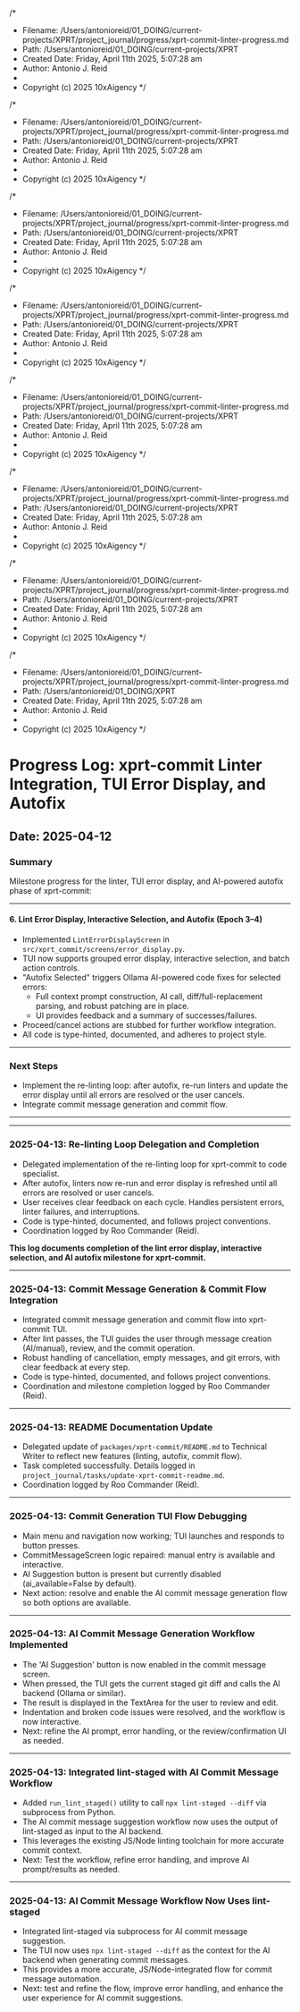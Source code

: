 /*
 * Filename: /Users/antonioreid/01_DOING/current-projects/XPRT/project_journal/progress/xprt-commit-linter-progress.md
 * Path: /Users/antonioreid/01_DOING/current-projects/XPRT
 * Created Date: Friday, April 11th 2025, 5:07:28 am
 * Author: Antonio J. Reid
 * 
 * Copyright (c) 2025 10xAigency
 */

/\*

- Filename: /Users/antonioreid/01_DOING/current-projects/XPRT/project_journal/progress/xprt-commit-linter-progress.md
- Path: /Users/antonioreid/01_DOING/current-projects/XPRT
- Created Date: Friday, April 11th 2025, 5:07:28 am
- Author: Antonio J. Reid
-
- Copyright (c) 2025 10xAigency
  \*/

/\*

- Filename: /Users/antonioreid/01_DOING/current-projects/XPRT/project_journal/progress/xprt-commit-linter-progress.md
- Path: /Users/antonioreid/01_DOING/current-projects/XPRT
- Created Date: Friday, April 11th 2025, 5:07:28 am
- Author: Antonio J. Reid
-
- Copyright (c) 2025 10xAigency
  \*/

/\*

- Filename: /Users/antonioreid/01_DOING/current-projects/XPRT/project_journal/progress/xprt-commit-linter-progress.md
- Path: /Users/antonioreid/01_DOING/current-projects/XPRT
- Created Date: Friday, April 11th 2025, 5:07:28 am
- Author: Antonio J. Reid
-
- Copyright (c) 2025 10xAigency
  \*/

/\*

- Filename: /Users/antonioreid/01_DOING/current-projects/XPRT/project_journal/progress/xprt-commit-linter-progress.md
- Path: /Users/antonioreid/01_DOING/current-projects/XPRT
- Created Date: Friday, April 11th 2025, 5:07:28 am
- Author: Antonio J. Reid
-
- Copyright (c) 2025 10xAigency
  \*/

/\*

- Filename: /Users/antonioreid/01_DOING/current-projects/XPRT/project_journal/progress/xprt-commit-linter-progress.md
- Path: /Users/antonioreid/01_DOING/current-projects/XPRT
- Created Date: Friday, April 11th 2025, 5:07:28 am
- Author: Antonio J. Reid
-
- Copyright (c) 2025 10xAigency
  \*/

/\*

- Filename: /Users/antonioreid/01_DOING/current-projects/XPRT/project_journal/progress/xprt-commit-linter-progress.md
- Path: /Users/antonioreid/01_DOING/current-projects/XPRT
- Created Date: Friday, April 11th 2025, 5:07:28 am
- Author: Antonio J. Reid
-
- Copyright (c) 2025 10xAigency
  \*/

/\*

- Filename: /Users/antonioreid/01_DOING/current-projects/XPRT/project_journal/progress/xprt-commit-linter-progress.md
- Path: /Users/antonioreid/01_DOING/XPRT
- Created Date: Friday, April 11th 2025, 5:07:28 am
- Author: Antonio J. Reid
-
- Copyright (c) 2025 10xAigency
  \*/

# Progress Log: xprt-commit Linter Integration, TUI Error Display, and Autofix

## Date: 2025-04-12

### Summary

Milestone progress for the linter, TUI error display, and AI-powered autofix phase of xprt-commit:

---

#### 6. Lint Error Display, Interactive Selection, and Autofix (Epoch 3–4)

- Implemented `LintErrorDisplayScreen` in `src/xprt_commit/screens/error_display.py`.
- TUI now supports grouped error display, interactive selection, and batch action controls.
- "Autofix Selected" triggers Ollama AI-powered code fixes for selected errors:
  - Full context prompt construction, AI call, diff/full-replacement parsing, and robust patching are in place.
  - UI provides feedback and a summary of successes/failures.
- Proceed/cancel actions are stubbed for further workflow integration.
- All code is type-hinted, documented, and adheres to project style.

---

### Next Steps

- Implement the re-linting loop: after autofix, re-run linters and update the error display until all errors are resolved or the user cancels.
- Integrate commit message generation and commit flow.

---

---

### 2025-04-13: Re-linting Loop Delegation and Completion

- Delegated implementation of the re-linting loop for xprt-commit to code specialist.
- After autofix, linters now re-run and error display is refreshed until all errors are resolved or user cancels.
- User receives clear feedback on each cycle. Handles persistent errors, linter failures, and interruptions.
- Code is type-hinted, documented, and follows project conventions.
- Coordination logged by Roo Commander (Reid).

**This log documents completion of the lint error display, interactive selection, and AI autofix milestone for xprt-commit.**

---

### 2025-04-13: Commit Message Generation & Commit Flow Integration

- Integrated commit message generation and commit flow into xprt-commit TUI.
- After lint passes, the TUI guides the user through message creation (AI/manual), review, and the commit operation.
- Robust handling of cancellation, empty messages, and git errors, with clear feedback at every step.
- Code is type-hinted, documented, and follows project conventions.
- Coordination and milestone completion logged by Roo Commander (Reid).

---

### 2025-04-13: README Documentation Update

- Delegated update of `packages/xprt-commit/README.md` to Technical Writer to reflect new features (linting, autofix, commit flow).
- Task completed successfully. Details logged in `project_journal/tasks/update-xprt-commit-readme.md`.
- Coordination logged by Roo Commander (Reid).

---

### 2025-04-13: Commit Generation TUI Flow Debugging

- Main menu and navigation now working; TUI launches and responds to button presses.
- CommitMessageScreen logic repaired: manual entry is available and interactive.
- AI Suggestion button is present but currently disabled (ai_available=False by default).
- Next action: resolve and enable the AI commit message generation flow so both options are available.

---

### 2025-04-13: AI Commit Message Generation Workflow Implemented

- The 'AI Suggestion' button is now enabled in the commit message screen.
- When pressed, the TUI gets the current staged git diff and calls the AI backend (Ollama or similar).
- The result is displayed in the TextArea for the user to review and edit.
- Indentation and broken code issues were resolved, and the workflow is now interactive.
- Next: refine the AI prompt, error handling, or the review/confirmation UI as needed.

---

### 2025-04-13: Integrated lint-staged with AI Commit Message Workflow

- Added `run_lint_staged()` utility to call `npx lint-staged --diff` via subprocess from Python.
- The AI commit message suggestion workflow now uses the output of lint-staged as input to the AI backend.
- This leverages the existing JS/Node linting toolchain for more accurate commit context.
- Next: Test the workflow, refine error handling, and improve AI prompt/results as needed.

---

### 2025-04-13: AI Commit Message Workflow Now Uses lint-staged

- Integrated lint-staged via subprocess for AI commit message suggestion.
- The TUI now uses `npx lint-staged --diff` as the context for the AI backend when generating commit messages.
- This provides a more accurate, JS/Node-integrated flow for commit message automation.
- Next: test and refine the flow, improve error handling, and enhance the user experience for AI commit suggestions.
